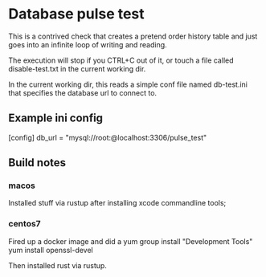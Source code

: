# Database pulse test

This is a contrived check that creates a pretend order history table 
and just goes into an infinite loop of writing and reading.

The execution will stop if you CTRL+C out of it, or touch a file called
disable-test.txt in the current working dir.

In the current working dir, this reads a simple conf file named db-test.ini that specifies the database url to connect to.

## Example ini config
[config]
db_url = "mysql://root:@localhost:3306/pulse_test"


## Build notes

### macos
Installed stuff via rustup after installing xcode commandline tools;

### centos7

Fired up a docker image and did a 
yum group install "Development Tools"
yum install openssl-devel

Then installed rust via rustup.